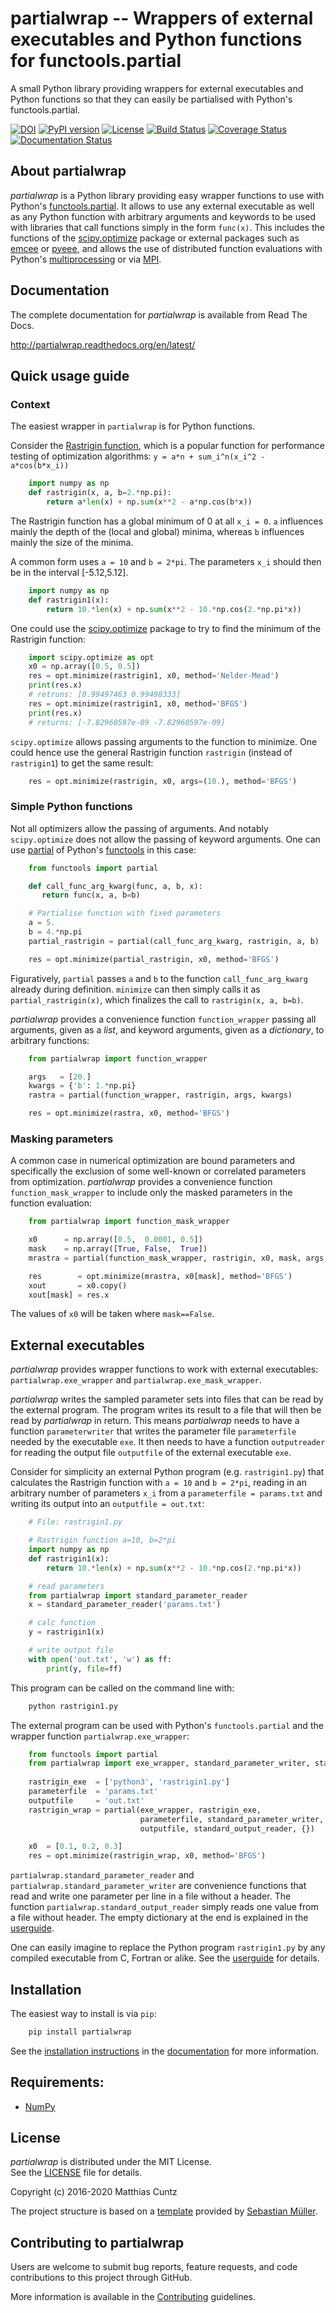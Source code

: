 # partialwrap -- Wrappers of external executables and Python functions for functools.partial
<!-- pandoc -f gfm -o README.html -t html README.md -->

A small Python library providing wrappers for external executables and Python
functions so that they can easily be partialised with Python's
functools.partial.

<!-- [![DOI](https://zenodo.org/badge/DOI/10.5281/zenodo.3893706.svg)](https://doi.org/10.5281/zenodo.3893706) -->
[![DOI](https://zenodo.org/badge/DOI/10.5281/zenodo.3893705.svg)](https://doi.org/10.5281/zenodo.3893705)
[![PyPI version](https://badge.fury.io/py/partialwrap.svg)](https://badge.fury.io/py/partialwrap)
[![License](http://img.shields.io/badge/license-MIT-blue.svg?style=flat)](https://github.com/mcuntz/partialwrap/blob/master/LICENSE)
[![Build Status](https://travis-ci.org/mcuntz/partialwrap.svg?branch=master)](https://travis-ci.org/mcuntz/partialwrap)
[![Coverage Status](https://coveralls.io/repos/github/mcuntz/partialwrap/badge.svg?branch=master)](https://coveralls.io/github/mcuntz/partialwrap?branch=master)
[![Documentation Status](https://readthedocs.org/projects/partialwrap/badge/?version=latest)](https://partialwrap.readthedocs.io/en/latest/?badge=latest)

## About partialwrap

*partialwrap* is a Python library providing easy wrapper functions to use with
Python's
[functools.partial](https://docs.python.org/3/library/functools.html#functools.partial).
It allows to use any external executable as well as any Python function with
arbitrary arguments and keywords to be used with libraries that call functions
simply in the form `func(x)`. This includes the functions of the
[scipy.optimize](https://docs.scipy.org/doc/scipy/reference/tutorial/optimize.html)
package or external packages such as [emcee](https://github.com/dfm/emcee) or
[pyeee](https://github.com/mcuntz/pyeee), and allows the use of distributed
function evaluations with Python's
[multiprocessing](https://docs.python.org/3/library/multiprocessing.html) or via
[MPI](https://bitbucket.org/mpi4py/mpi4py).


## Documentation

The complete documentation for *partialwrap* is available from Read The Docs.

   http://partialwrap.readthedocs.org/en/latest/


## Quick usage guide


### Context

The easiest wrapper in ``partialwrap`` is for Python functions.

Consider the [Rastrigin
function](https://en.wikipedia.org/wiki/Rastrigin_function), which is a popular
function for performance testing of optimization algorithms: `y = a*n +
sum_i^n(x_i^2 - a*cos(b*x_i))`

```python
    import numpy as np
    def rastrigin(x, a, b=2.*np.pi):
        return a*len(x) + np.sum(x**2 - a*np.cos(b*x))
```

The Rastrigin function has a global minimum of 0 at all `x_i = 0`. `a`
influences mainly the depth of the (local and global) minima, whereas `b`
influences mainly the size of the minima.

A common form uses `a = 10` and `b = 2*pi`. The parameters `x_i` should then be
in the interval [-5.12,5.12].

```python
    import numpy as np
    def rastrigin1(x):
        return 10.*len(x) + np.sum(x**2 - 10.*np.cos(2.*np.pi*x))
```

One could use the
[scipy.optimize](https://docs.scipy.org/doc/scipy/reference/tutorial/optimize.html)
package to try to find the minimum of the Rastrigin function:

```python
    import scipy.optimize as opt
    x0 = np.array([0.5, 0.5]) 
    res = opt.minimize(rastrigin1, x0, method='Nelder-Mead')
    print(res.x)
    # retruns: [0.99497463 0.99498333]
    res = opt.minimize(rastrigin1, x0, method='BFGS') 
    print(res.x)
    # returns: [-7.82960597e-09 -7.82960597e-09]
```

`scipy.optimize` allows passing arguments to the function to minimize. One could
hence use the general Rastrigin function `rastrigin` (instead of `rastrigin1`)
to get the same result:

```python
    res = opt.minimize(rastrigin, x0, args=(10.), method='BFGS') 
```


### Simple Python functions

Not all optimizers allow the passing of arguments. And notably `scipy.optimize`
does not allow the passing of keyword arguments. One can use
[partial](https://docs.python.org/3/library/functools.html#functools.partial) of
Python's [functools](https://docs.python.org/3/library/functools.html) in this
case:

```python
    from functools import partial

    def call_func_arg_kwarg(func, a, b, x):
       return func(x, a, b=b)

    # Partialise function with fixed parameters
    a = 5.
    b = 4.*np.pi
    partial_rastrigin = partial(call_func_arg_kwarg, rastrigin, a, b)

    res = opt.minimize(partial_rastrigin, x0, method='BFGS')
```

Figuratively, `partial` passes `a` and `b` to the function `call_func_arg_kwarg`
already during definition. `minimize` can then simply calls it as
`partial_rastrigin(x)`, which finalizes the call to `rastrigin(x, a, b=b)`.

*partialwrap* provides a convenience function `function_wrapper` passing
all arguments, given as a *list*, and keyword arguments, given as a
*dictionary*, to arbitrary functions:

```python
    from partialwrap import function_wrapper

    args   = [20.]
    kwargs = {'b': 1.*np.pi}
    rastra = partial(function_wrapper, rastrigin, args, kwargs)

    res = opt.minimize(rastra, x0, method='BFGS')
```


### Masking parameters

A common case in numerical optimization are bound parameters and specifically
the exclusion of some well-known or correlated parameters from optimization.
*partialwrap* provides a convenience function `function_mask_wrapper` to include
only the masked parameters in the function evaluation:

```python
    from partialwrap import function_mask_wrapper

    x0      = np.array([0.5,  0.0001, 0.5])
    mask    = np.array([True, False,  True])
    mrastra = partial(function_mask_wrapper, rastrigin, x0, mask, args, kwargs)

    res        = opt.minimize(mrastra, x0[mask], method='BFGS')
    xout       = x0.copy()
    xout[mask] = res.x
```

The values of `x0` will be taken where `mask==False`.


External executables
--------------------

*partialwrap* provides wrapper functions to work with external executables:
`partialwrap.exe_wrapper` and `partialwrap.exe_mask_wrapper`.

*partialwrap* writes the sampled parameter sets into files that can be read by
the external program. The program writes its result to a file that will then be
read by *partialwrap* in return. This means *partialwrap* needs to have a
function `parameterwriter` that writes the parameter file `parameterfile` needed
by the executable `exe`. It then needs to have a function `outputreader` for
reading the output file `outputfile` of the external executable `exe`.

Consider for simplicity an external Python program (e.g. `rastrigin1.py`) that
calculates the Rastrigin function with `a = 10` and `b = 2*pi`, reading in an
arbitrary number of parameters `x_i` from a `parameterfile = params.txt` and
writing its output into an `outputfile = out.txt`:

```python
    # File: rastrigin1.py

    # Rastrigin function a=10, b=2*pi
    import numpy as np
    def rastrigin1(x):
        return 10.*len(x) + np.sum(x**2 - 10.*np.cos(2.*np.pi*x))

    # read parameters
    from partialwrap import standard_parameter_reader
    x = standard_parameter_reader('params.txt')

    # calc function
    y = rastrigin1(x)

    # write output file
    with open('out.txt', 'w') as ff:
        print(y, file=ff)
```

This program can be called on the command line with:

```bash
    python rastrigin1.py
```

The external program can be used with Python's `functools.partial` and the
wrapper function `partialwrap.exe_wrapper`:

```python
    from functools import partial
    from partialwrap import exe_wrapper, standard_parameter_writer, standard_output_reader
	
    rastrigin_exe  = ['python3', 'rastrigin1.py']
    parameterfile  = 'params.txt'
    outputfile     = 'out.txt'
    rastrigin_wrap = partial(exe_wrapper, rastrigin_exe,
                             parameterfile, standard_parameter_writer,
                             outputfile, standard_output_reader, {})

    x0  = [0.1, 0.2, 0.3]
    res = opt.minimize(rastrigin_wrap, x0, method='BFGS')
```

`partialwrap.standard_parameter_reader` and
`partialwrap.standard_parameter_writer` are convenience functions that read and
write one parameter per line in a file without a header. The function
`partialwrap.standard_output_reader` simply reads one value from a file without
header. The empty dictionary at the end is explained in the
[userguide](https://partialwrap.readthedocs.io/en/latest/userguide.html).

One can easily imagine to replace the Python program `rastrigin1.py` by any
compiled executable from C, Fortran or alike. See the
[userguide](https://partialwrap.readthedocs.io/en/latest/userguide.html) for
details.


## Installation

The easiest way to install is via `pip`:

```bash
    pip install partialwrap
```
	
See the [installation instructions](http://partialwrap.readthedocs.io/en/latest/install.html)
in the [documentation](http://partialwrap.readthedocs.io) for more information.


## Requirements:

- [NumPy](https://www.numpy.org)


## License

*partialwrap* is distributed under the MIT License.  
See the [LICENSE](https://github.com/mcuntz/partialwrap/LICENSE) file for details.

Copyright (c) 2016-2020 Matthias Cuntz

The project structure is based on a
[template](https://github.com/MuellerSeb/template) provided by [Sebastian
Müller](https://github.com/MuellerSeb).

## Contributing to partialwrap

Users are welcome to submit bug reports, feature requests, and code
contributions to this project through GitHub.

More information is available in the
[Contributing](http://partialwrap.readthedocs.org/en/latest/contributing.html)
guidelines.
